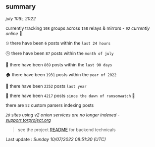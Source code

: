 
## summary
_july 10th, 2022_

currently tracking `108` groups across `158` relays & mirrors - _`62` currently online_ 📡

⏲ there have been `6` posts within the `last 24 hours`

🕓 there have been `87` posts within the `month of july`

📅 there have been `869` posts within the `last 90 days`

🏚 there have been `1931` posts within the `year of 2022`

🚀 there have been `2252` posts `last year`

🦕 there have been `4217` posts `since the dawn of ransomwatch` 🐣

there are `52` custom parsers indexing posts

_`20` sites using v2 onion services are no longer indexed - [support.torproject.org](https://support.torproject.org/onionservices/v2-deprecation/)_

> see the project [README](https://github.com/jmousqueton/ransomwatch#readme) for backend technicals



Last update : _Sunday 10/07/2022 08:51:30 (UTC)_

